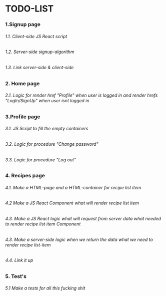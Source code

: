 # TODO-LIST
### 1.Signup page
###### 1.1. Client-side JS React script
###### 1.2. Server-side signup-algorithm
###### 1.3. Link server-side & client-side
### 2. Home page
###### 2.1. Logic for render href "Profile" when user is logged in and render hrefs "LogIn/SignUp" when user isnt logged in
### 3.Profile page
###### 3.1. JS Script to fill the empty containers
###### 3.2. Logic for procedure "Change password"
###### 3.3. Logic for procedure "Log out"
### 4. Recipes page
###### 4.1. Make a HTML-page and a HTML-container for recipe list item
###### 4.2 Make a JS React Component what will render recipe list item
###### 4.3. Make a JS React logic what will request from server data what needed to render recipe list item Component
###### 4.3. Make a server-side logic when we return the data what we need to render recipe list-item
###### 4.4. Link it up
### 5. Test's
###### 5.1 Make a tests for all this fucking shit